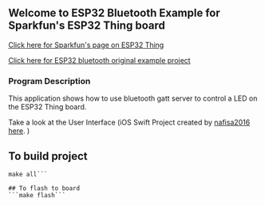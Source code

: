 ## Welcome to ESP32 Bluetooth Example for Sparkfun's ESP32 Thing board 

[Click here for Sparkfun's page on ESP32 Thing](https://www.sparkfun.com/products/13907)

[Click here for ESP32 bluetooth original example project](https://github.com/espressif/esp-idf/tree/master/examples/bluetooth/gatt_server)


### Program Description

This application shows how to use bluetooth gatt server to control a LED on the ESP32 Thing board.

Take a look at the User Interface (iOS Swift Project created by [nafisa2016](https://github.com/nafisa2016)  [here](https://github.com/nafisa2016/ESP32ThingDemo). )

## To build project
```make menuconfig
make all```

## To flash to board
```make flash```
